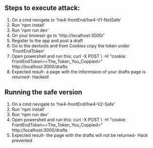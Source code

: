 ## Steps to execute attack: 
1. On a cmd nevigate to 'hw4-frontEnd/hw4-V1-NotSafe'
2. Run 'npm install'
3. Run 'npm run dev'
4. On your browser go to 'http://localhost:3000/'
5. Register to the app and post a draft
6. Go to the devtools and from Cookies copy the token under 'FrontEndToken'
7. Open powershell and run this: curl -X POST \ -H "cookie: FrontEndToken=<The_Token_You_Coppied>" http://localhost:3000/drafts
8. Expected result- a page with the informtaion of your drafts page is returned- Hacked!

## Running the safe version 
1. On a cmd nevigate to 'hw4-frontEnd/hw4-V2-Safe'
2. Run 'npm install'
3. Run 'npm run dev'
4. Open powershell and run this: curl -X POST \ -H "cookie: FrontEndToken=<The_Token_You_Coppied>" http://localhost:3000/drafts
5. Expected result- the page with the drafts will not be returned- Hack prevented